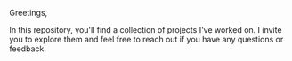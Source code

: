 Greetings,

In this repository, you'll find a collection of projects I've worked on.
I invite you to explore them and feel free to reach out if you have any questions or feedback.


